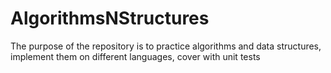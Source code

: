 # AlgorithmsNStructures
The purpose of the repository is to practice algorithms and data structures, implement them on different languages, cover with unit tests
